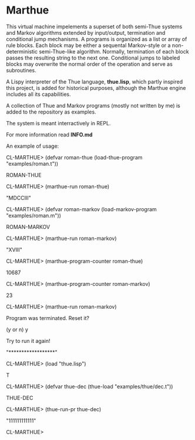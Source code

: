 # Marthue

This virtual machine impelements a superset of both semi-Thue systems and Markov algorithms extended by input/output, termination and conditional jump mechanisms. A programs is organized as a list or array of rule blocks. Each block may be either a sequental Markov-style or a non-deterministic semi-Thue-like algorithm. Normally, termination of each block passes the resulting string to the next one. Conditional jumps to labeled blocks may overwrite the normal order of the operation and serve as subroutines.

A Lispy interpreter of the Thue language, **thue.lisp**, which partly inspired this project, is added for historical purposes, although the Marthue engine includes all its capabilities.

A collection of Thue and Markov programs (mostly not written by me) is added to the repository as examples.

The system is meant interractively in REPL.

For more information read **INFO.md**

An example of usage:

CL-MARTHUE> (defvar roman-thue (load-thue-program "examples/roman.t"))

ROMAN-THUE

CL-MARTHUE> (marthue-run roman-thue)

"MDCCIII"

CL-MARTHUE> (defvar roman-markov (load-markov-program "examples/roman.m"))

ROMAN-MARKOV

CL-MARTHUE> (marthue-run roman-markov)

"XVIII"

CL-MARTHUE> (marthue-program-counter roman-thue)

10687

CL-MARTHUE> (marthue-program-counter roman-markov)

23

CL-MARTHUE> (marthue-run roman-markov)

Program was terminated. Reset it?

(y or n) y

Try to run it again!

"******************"

CL-MARTHUE> (load "thue.lisp")

T

CL-MARTHUE> (defvar thue-dec (thue-load "examples/thue/dec.t"))

THUE-DEC

CL-MARTHUE> (thue-run-pr thue-dec)

"111111111111"

CL-MARTHUE> 
